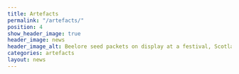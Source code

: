 ```yaml
---
title: Artefacts
permalink: "/artefacts/"
position: 4
show_header_image: true
header_image: news
header_image_alt: Beelore seed packets on display at a festival, Scotland 2015
categories: artefacts
layout: news
---
```


